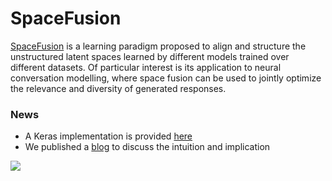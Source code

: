 # SpaceFusion
[SpaceFusion](https://arxiv.org/abs/1902.11205) is a learning paradigm proposed to align and structure the unstructured latent spaces learned by different models trained over different datasets. Of particular interest is its application to neural conversation modelling, where space fusion can be used to jointly optimize the relevance and diversity of generated responses. 

### News
* A Keras implementation is provided [here](https://github.com/golsun/SpaceFusion/blob/master/src)
* We published a [blog](https://www.microsoft.com/en-us/research/blog/spacefusion-structuring-the-unstructured-latent-space-for-conversational-ai/) to discuss the intuition and implication

![](https://github.com/golsun/SpaceFusion/blob/master/fig/intro_fig.PNG)
